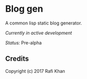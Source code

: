 # Blog gen

A common lisp static blog generator.

*Currently in active development*

*Status:* Pre-alpha

## Credits
Copyright (c) 2017 Rafi Khan
